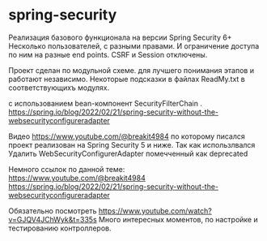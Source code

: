 # spring-security

Реализация базового функционала на версии Spring Security 6+
Несколько пользователей, с разными правами.
И ограничение доступа  по ним на разные end points.
CSRF и Session отключены.

Проект сделан по модульной схеме.
для лучшего  понимания этапов  и работают независимо.
Некоторые подсказки  в файлах ReadMy.txt в соответствующихъ модулях.

с использованием  bean-компонент SecurityFilterChain .
https://spring.io/blog/2022/02/21/spring-security-without-the-websecurityconfigureradapter



Видео https://www.youtube.com/@breakit4984 
по которому писался проект реализован на Spring Security 5 и ниже.
Так как использлвался Удалить WebSecurityConfigurerAdapter помечченный как deprecated


Немного ссылок по данной теме:
https://www.youtube.com/@breakit4984
https://spring.io/blog/2022/02/21/spring-security-without-the-websecurityconfigureradapter

Обязательно посмотреть
https://www.youtube.com/watch?v=GJQV4JChWyk&t=335s
Много интересных моментов, по настройке и тестированию контроллеров.




